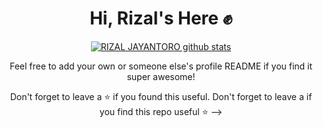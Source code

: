 <div align="center">
 
# Hi, Rizal's Here ✊

[![RIZAL JAYANTORO github stats](https://github-readme-stats.vercel.app/api?username=Rizal-Jaya22&theme=nord&show_icons=true)](https://github.com/Rizal-Jaya22)

Feel free to add your own or someone else's profile README if you find it super awesome! 

Don't forget to leave a ⭐ if you found this useful.
Don't forget to leave a if you find this repo useful ⭐
-->
